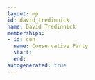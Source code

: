 ```yaml
---
layout: mp
id: david_tredinnick
name: David Tredinnick
memberships:
- id: con
  name: Conservative Party
  start: 
  end: 
autogenerated: true
---
```


